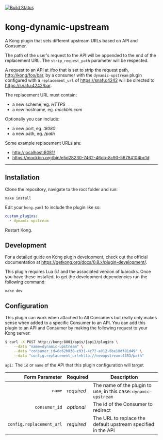 [![Build Status](https://travis-ci.org/nvmlabs/kong-dynamic-upstream.svg?branch=master)](https://travis-ci.org/nvmlabs/kong-dynamic-upstream)

# kong-dynamic-upstream
A Kong plugin that sets different upstream URLs based on API and Consumer.

The path of the user's request to the API will be appended to the end of the replacement URL.
The ```strip_request_path``` parameter will be respected.

A request to an API at /foo that is set to strip the request path, [http://kong/foo/bar](http://kong/foo/bar),
by a consumer with the ```dynamic-upstream``` plugin configured with a ```replacement_url``` of [https://snafu:4242](https://snafu:4242)
will be directed to [https://snafu:4242/bar](https://snafu:4242/bar).

The replacement URL must contain:
- a new scheme, eg. _HTTPS_
- a new hostname, eg. _mockbin.com_

Optionally you can include:
- a new port, eg. _:8080_
- a new path, eg. _/path_

Some example replacement URLs are:
- [http://localhost:8081/](http://localhost:8081/)
- https://mockbin.org/bin/e5d28230-7462-46cb-8c90-58784104bc1d

---

## Installation
Clone the repository, navigate to the root folder and run:
```
make install
```

Edit your ```kong.yaml``` to include the plugin like so:
```yaml
custom_plugins:
  - dynamic-upstream
```

Restart Kong.

## Development
For a detailed guide on Kong plugin development, check out the official documentation
at https://getkong.org/docs/0.8.x/plugin-development/.

This plugin requires Lua 5.1 and the associated version of luarocks. Once you have these installed,
to get the development dependencies run the following command:

```
make dev
```

## Configuration
This plugin can work when attached to All Consumers but really only makes sense when added to a specific Consumer to an API. You can add this plugin to an API and Consumer by making the following request to your Kong server:

```bash
$ curl -X POST http://kong:8001/apis/{api}/plugins \
    --data "name=dynamic-upstream" \
    --data "consumer_id=6e62b030-c931-4c72-a012-6be18df81d49" \
    --data "config.replacement_url=http://newupstream:4353/path"
```

```api:``` The ```id``` or ```name``` of the API that this plugin configuration will target

| Form Parameter | Required    | Description |
| --------------:| ----------- | ----------- |
| ```name``` | *required*  | The name of the plugin to use, in this case: ```dynamic-upstream``` |
| ```consumer_id``` | *optional*    | The id of the Consumer to redirect |
| ```config.replacement_url``` | *required*    | The URL to replace the default upstream specified in the API |
